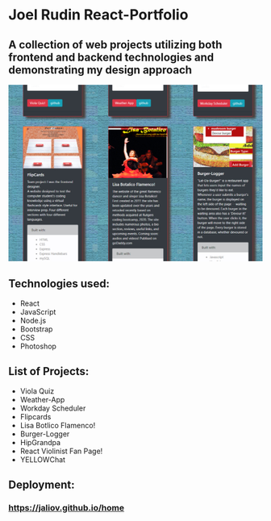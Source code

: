 # Joel Rudin React-Portfolio

## A collection of web projects utilizing both frontend and backend technologies and demonstrating my design approach

![](React-PortfolioScrnShot.jpg)

## Technologies used: 

- React
- JavaScript
- Node.js
- Bootstrap
- CSS 
- Photoshop


## List of Projects: 

- Viola Quiz
- Weather-App
- Workday Scheduler
- Flipcards
- Lisa Botlico Flamenco!
- Burger-Logger
- HipGrandpa
- React Violinist Fan Page!
- YELLOWChat 

## Deployment: 
### https://jaliov.github.io/home